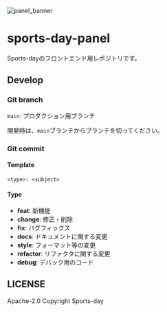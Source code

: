 ![panel_banner](https://github.com/Sports-day/sports-day-panel/assets/58895178/817eb8e1-25d1-4dd6-bbca-684ff3b8dcc2)
# sports-day-panel

Sports-dayのフロントエンド用レポジトリです。

## Develop

### Git branch

``main``: プロダクション用ブランチ

開発時は、``main``ブランチからブランチを切ってください。

### Git commit

#### Template

```
<type>: <subject>
```

#### Type

- **feat**: 新機能
- **change**: 修正・削除
- **fix**: バグフィックス
- **docs**: ドキュメントに関する変更
- **style**: フォーマット等の変更
- **refactor**: リファクタに関する変更
- **debug**: デバック用のコード

## LICENSE
Apache-2.0
Copyright Sports-day
